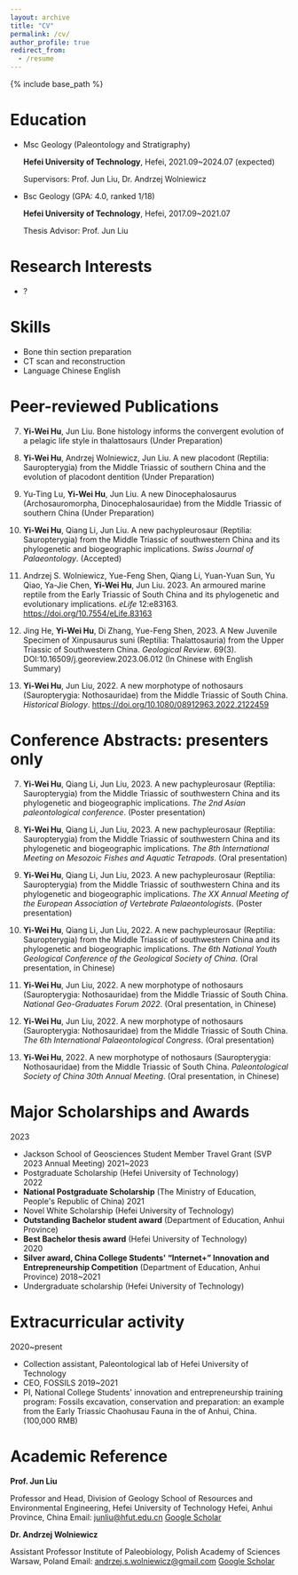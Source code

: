 ```yaml
---
layout: archive
title: "CV"
permalink: /cv/
author_profile: true
redirect_from:
  - /resume
---
```


{% include base_path %}

Education
======
* Msc
  Geology (Paleontology and Stratigraphy)

  **Hefei University of Technology**, Hefei, 2021.09~2024.07 (expected) 

  Supervisors: Prof. Jun Liu, Dr. Andrzej Wolniewicz

* Bsc
  Geology (GPA: 4.0, ranked 1/18)

  **Hefei University of Technology**, Hefei, 2017.09~2021.07 

  Thesis Advisor: Prof. Jun Liu


Research Interests
======
* ?


Skills
======
* Bone thin section preparation
* CT scan and reconstruction
* Language
  Chinese
  English

Peer-reviewed Publications
======
7. **Yi-Wei Hu**, Jun Liu. Bone histology informs the convergent evolution of a pelagic life style in thalattosaurs (Under Preparation)

6. **Yi-Wei Hu**, Andrzej Wolniewicz, Jun Liu. A new placodont (Reptilia: Sauropterygia) from the Middle Triassic of southern China and the evolution of placodont dentition (Under Preparation)

5. Yu-Ting Lu, **Yi-Wei Hu**, Jun Liu. A new Dinocephalosaurus (Archosauromorpha, Dinocephalosauridae) from the Middle Triassic of southern China (Under Preparation)
  
4. **Yi-Wei Hu**, Qiang Li, Jun Liu. A new pachypleurosaur (Reptilia: Sauropterygia) from the Middle Triassic of southwestern China and its phylogenetic and biogeographic implications. *Swiss Journal of Palaeontology*. (Accepted)
  
3. Andrzej S. Wolniewicz, Yue-Feng Shen, Qiang Li, Yuan-Yuan Sun, Yu Qiao, Ya-Jie Chen, **Yi-Wei Hu**, Jun Liu. 2023. An armoured marine reptile from the Early Triassic of South China and its phylogenetic and evolutionary implications. *eLife* 12:e83163. https://doi.org/10.7554/eLife.83163
   
2. Jing He, **Yi-Wei Hu**, Di Zhang, Yue-Feng Shen, 2023. A New Juvenile Specimen of Xinpusaurus suni (Reptilia: Thalattosauria) from the Upper Triassic of Southwestern China. *Geological Review*. 69(3). DOI:10.16509/j.georeview.2023.06.012 (In Chinese with English Summary)
   
1. **Yi-Wei Hu**, Jun Liu, 2022. A new morphotype of nothosaurs (Sauropterygia: Nothosauridae) from the Middle Triassic of South China. *Historical Biology*. https://doi.org/10.1080/08912963.2022.2122459  

  
Conference Abstracts: presenters only
======
7. **Yi-Wei Hu**, Qiang Li, Jun Liu, 2023. A new pachypleurosaur (Reptilia: Sauropterygia) from the Middle Triassic of southwestern China and its phylogenetic and biogeographic implications. *The 2nd Asian paleontological conference*. (Poster presentation)
   
6. **Yi-Wei Hu**, Qiang Li, Jun Liu, 2023. A new pachypleurosaur (Reptilia: Sauropterygia) from the Middle Triassic of southwestern China and its phylogenetic and biogeographic implications. *The 8th International Meeting on Mesozoic Fishes and Aquatic Tetrapods*. (Oral presentation)
   
5. **Yi-Wei Hu**, Qiang Li, Jun Liu, 2023. A new pachypleurosaur (Reptilia: Sauropterygia) from the Middle Triassic of southwestern China and its phylogenetic and biogeographic implications. *The XX Annual Meeting of the European Association of Vertebrate Palaeontologists*. (Poster presentation)
   
4. **Yi-Wei Hu**, Qiang Li, Jun Liu, 2022. A new pachypleurosaur (Reptilia: Sauropterygia) from the Middle Triassic of southwestern China and its phylogenetic and biogeographic implications. *The 6th National Youth Geological Conference of the Geological Society of China*. (Oral presentation, in Chinese)
   
3. **Yi-Wei Hu**, Jun Liu, 2022. A new morphotype of nothosaurs (Sauropterygia: Nothosauridae) from the Middle Triassic of South China. *National Geo-Graduates Forum 2022*. (Oral presentation, in Chinese)
   
2. **Yi-Wei Hu**, Jun Liu, 2022. A new morphotype of nothosaurs (Sauropterygia: Nothosauridae) from the Middle Triassic of South China. *The 6th International Palaeontological Congress*. (Oral presentation)
   
1. **Yi-Wei Hu**, 2022. A new morphotype of nothosaurs (Sauropterygia: Nothosauridae) from the Middle Triassic of South China. *Paleontological Society of China 30th Annual Meeting*. (Oral presentation, in Chinese)

  
Major Scholarships and Awards
======
2023
 * Jackson School of Geosciences Student Member Travel Grant (SVP 2023 Annual Meeting)
2021~2023
 * Postgraduate Scholarship (Hefei University of Technology)	
2022
 * **National Postgraduate Scholarship** (The Ministry of Education, People's Republic of China)
2021
 * Novel White Scholarship (Hefei University of Technology)	
 * **Outstanding Bachelor student award** (Department of Education, Anhui Province)	
 * **Best Bachelor thesis award** (Hefei University of Technology)	
2020
 * **Silver award, China College Students' “Internet+” Innovation and Entrepreneurship Competition** (Department of Education, Anhui Province)
2018~2021
 * Undergraduate scholarship (Hefei University of Technology)	

  
Extracurricular activity
======
2020~present
 * Collection assistant, Paleontological lab of Hefei University of Technology	
 * CEO, FOSSILS
2019~2021
 * PI, National College Students' innovation and entrepreneurship training program: Fossils excavation, conservation and preparation: an example from the Early Triassic Chaohusau Fauna in the of Anhui, China. (100,000 RMB)	

Academic Reference
======
**Prof. Jun Liu**

Professor and Head, Division of Geology
School of Resources and Environmental Engineering, Hefei University of Technology
Hefei, Anhui Province, China 
Email: junliu@hfut.edu.cn
[Google Scholar](https://scholar.google.com/citations?hl=zh-CN&user=LWycK8cAAAAJ)

**Dr. Andrzej Wolniewicz**

Assistant Professor
Institute of Paleobiology, Polish Academy of Sciences
Warsaw, Poland
Email: andrzej.s.wolniewicz@gmail.com
[Google Scholar](https://scholar.google.com/citations?hl=zh-CN&user=P5XokDgAAAAJ)

